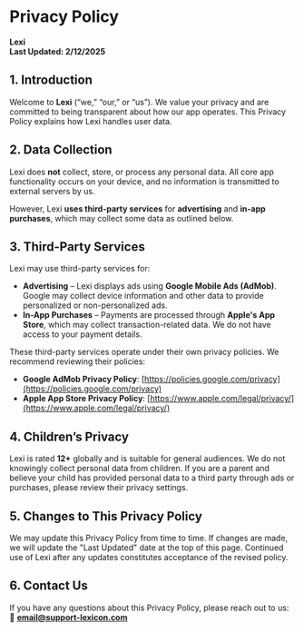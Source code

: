 # Privacy Policy
**Lexi**  
**Last Updated: 2/12/2025**  

## 1. Introduction  
Welcome to **Lexi** (“we,” “our,” or “us”). We value your privacy and are committed to being transparent about how our app operates. This Privacy Policy explains how Lexi handles user data.  

## 2. Data Collection  
Lexi does **not** collect, store, or process any personal data. All core app functionality occurs on your device, and no information is transmitted to external servers by us.  

However, Lexi **uses third-party services** for **advertising** and **in-app purchases**, which may collect some data as outlined below.  

## 3. Third-Party Services  
Lexi may use third-party services for:  
- **Advertising** – Lexi displays ads using **Google Mobile Ads (AdMob)**. Google may collect device information and other data to provide personalized or non-personalized ads.  
- **In-App Purchases** – Payments are processed through **Apple's App Store**, which may collect transaction-related data. We do not have access to your payment details.  

These third-party services operate under their own privacy policies. We recommend reviewing their policies:  
- **Google AdMob Privacy Policy**: [https://policies.google.com/privacy](https://policies.google.com/privacy)  
- **Apple App Store Privacy Policy**: [https://www.apple.com/legal/privacy/](https://www.apple.com/legal/privacy/)  

## 4. Children’s Privacy  
Lexi is rated **12+** globally and is suitable for general audiences. We do not knowingly collect personal data from children. If you are a parent and believe your child has provided personal data to a third party through ads or purchases, please review their privacy settings.  

## 5. Changes to This Privacy Policy  
We may update this Privacy Policy from time to time. If changes are made, we will update the "Last Updated" date at the top of this page. Continued use of Lexi after any updates constitutes acceptance of the revised policy.  

## 6. Contact Us  
If you have any questions about this Privacy Policy, please reach out to us:  
📧 **email@support-lexicon.com**  
